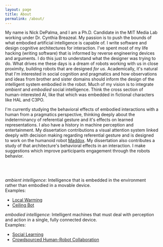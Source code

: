 ```yaml
---
layout: page
title: About
permalink: /about/
---
```


My name is Nick DePalma, and I am a Ph.D. Candidate in the MIT Media Lab working under Dr. Cynthia Breazeal. My passion is to push the bounds of what embodied artificial intelligence is capable of. I write software and design cognitive architectures for interaction. I've spent most of my life hacking (writing software) that is informed by reverse engineering devices and arguments. I do this just to understand what the designer was trying to do. What drives me these days is a dream of robots working with us in close proximity, building robots that are designed *for us*. Academically, it's natural that I'm interested in social cognition and pragmatics and how observations and ideas from brother and sister domains should inform the design of the intelligent system embodied in the robot. Much of my vision is to integrate *ambient* and *embodied*  social intelligence. Think the cross section of human-interested AI, like that which was embedded in fictional characters like HAL and C3PO. 

I'm currently studying the behavioral effects of embodied interactions with a human from a pragmatics perspective, thinking deeply about the indeterminancy of referential gesture and it's effects on learned representations. I also have a history in machine perception and entertainment. My dissertation contributions a visual attention system linked deeply with decision making regarding referential gesture and is designed to work on the humanoid robot [Maddox](http://robotic.media.mit.edu/portfolio/maddox/). My dissertation also contributes a study of that architecture's behavioral effects in an interaction. I make suggestions which improve participants engagement through the robots behavior.

<br />
<br />
  
  
  
  

*ambient intelligence*: Intelligence that is embedded in the environment rather than embodied in a movable device.  
Examples:  

- [Local Warming](http://www.media.mit.edu/~ndepalma/research/203-LocalWarming.html)
- [Ceiling Bot](http://www.media.mit.edu/~ndepalma/research/205-CeilingBot.html)

*embodied intelligence*: Intelligent machines that must deal with perception and action in a single, fully connected device.  
Examples:  

- [Social Learning](http://www.media.mit.edu/~ndepalma/research/100-SocialLearning.html)
- [Crowdsourced Human-Robot Collaboration](http://www.media.mit.edu/~ndepalma/research/200-MarsEscape.html)
